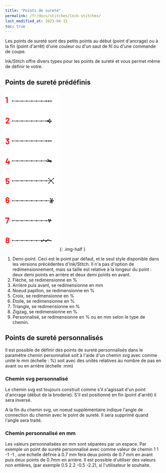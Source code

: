 ```yaml
---
title: "Points de sureté"
permalink: /fr/docs/stitches/lock-stitches/
last_modified_at: 2023-04-15
toc: true
---
```

Les points de sureté sont des petits points au début (point d'ancrage) ou à la fin (point d'arrêt)  d'une couleur ou d'un saut de fil ou d'une commande de coupe.


Ink/Stitch offre divers types pour les points de sureté et vous permet même de définir le votre.

## Points de sureté prédéfinis

![Variantes de points de sureté](/assets/images/docs/lock-stitches.png)
{: .img-half }

1. Demi-point. Ceci est le point par défaut, et le seul style disponible dans les versions précédentes d'Ink/Stitch. Il n'a pas d'option de redimensionnement, mais sa taille est relative à la longeur du point : deux demi points en arrière et deux demi points en avant.
2. Flèche, se redimensionne  en %
3. Arrière puis avant, se redimensionne  en mm
5. Noeud papillon, se redimensionne  en %
6. Croix, se redimensionne  en %
7. Étoile, se redimensionne  en %
8. Triangle, se redimensionne  en %
9. Zigzag, se redimensionne  en %
10. Personnalisé, se redimensionne  en % ou en mm selon le type de chemin.

## Points de sureté personnalisés

Il est possible de définir des points de sureté personnalisés  dans le paramètre chemin personnalisé soit à l'aide d'un chemin svg avec comme unité le mm (échelle : %) soit avec des unités relatives au nombre de pas en avant ou en arrière (échelle :mm)



### Chemin svg personnalisé

Le chemin svg est toujours construit comme s'il s'agissait d'un point d'ancrage (début de la broderie). S'il est positionné en fin (point d'arrêt) il sera inversé.

A la fin du chemin svg, un noeud supplémentaire indique l'angle de connection du chemin avec le point de sureté. Il sera supprimé quand l'angle sera traité.



### Chemin personnalisé en mm

Les valeurs personnalisées en mm sont séparées par un espace. Par exemple un point de sureté personnalisé avec comme valeur de chemin
1 1 -1 -1 , une echelle définie à 0.7 mm  fera deux points de 0.7 mm en avant puis deux points de 0.7mm en arrière.
Il est possible d'utiliser des valeurs non entières, (par exemple 0.5 2.2 -0.5 -2.2), si l'utilisateur le souhaite.
